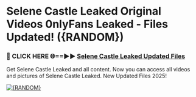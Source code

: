 # Selene Castle Leaked Original Videos 0nlyFans Leaked - Files Updated! ({RANDOM})

<h3>🔴 CLICK HERE 🌐==►► <a href="https://betterlinks.top/A2PfLJ" rel="nofollow">Selene Castle Leaked Updated Files</a></h3>

Get Selene Castle Leaked and all content. Now you can access all videos and pictures of Selene Castle Leaked. New Updated Files 2025!

[![{RANDOM}](https://i.imgur.com/ppqm5kG.gif)](https://betterlinks.top/A2PfLJ)